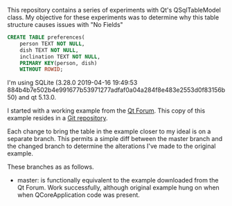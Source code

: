 This repository contains a series of experiments with Qt's QSqlTableModel class.
My objective for these experiments was to determine why this table structure causes issues with "No Fields"

```SQL
CREATE TABLE preferences(
    person TEXT NOT NULL,
    dish TEXT NOT NULL,
    inclination TEXT NOT NULL,
    PRIMARY KEY(person, dish)
    WITHOUT ROWID;
```

I'm using SQLite (3.28.0 2019-04-16 19:49:53 884b4b7e502b4e991677b53971277adfaf0a04a284f8e483e2553d0f83156b50) and qt 5.13.0.

I started with a working example from the [Qt Forum](https://forum.qt.io/topic/18097/insert-new-rows-into-database-using-qsqltablemodel/5).
This copy of this example resides in a [Git repository](https://github.com/bminard/qt_qsqltablemodel).

Each change to bring the table in the example closer to my ideal is on a separate branch.
This permits a simple diff between the master branch and the changed branch to determine the alterations I've made to the original example.

These branches as as follows.

- master: is functionally equivalent to the example downloaded from the Qt Forum.
  Work successfully, although original example hung on when when QCoreApplication code was present.
